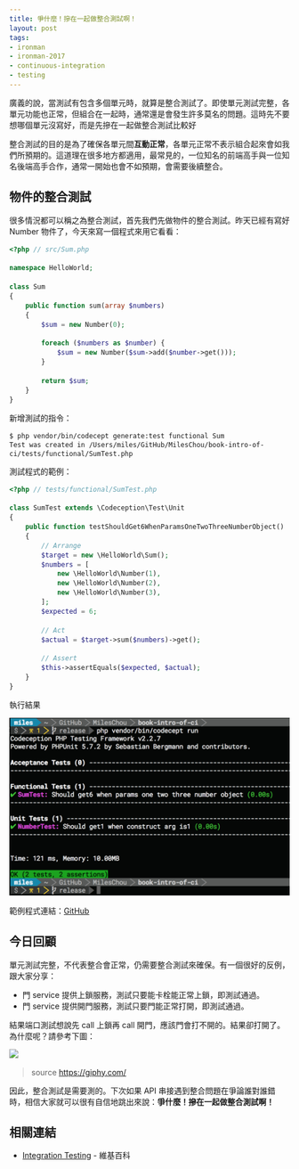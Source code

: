 ```yaml
---
title: 爭什麼！摻在一起做整合測試啊！
layout: post
tags:
- ironman
- ironman-2017
- continuous-integration
- testing
---
```


廣義的說，當測試有包含多個單元時，就算是整合測試了。即使單元測試完整，各單元功能也正常，但組合在一起時，通常還是會發生許多莫名的問題。這時先不要想哪個單元沒寫好，而是先摻在一起做整合測試比較好

整合測試的目的是為了確保各單元間**互動正常**，各單元正常不表示組合起來會如我們所預期的。這道理在很多地方都適用，最常見的，一位知名的前端高手與一位知名後端高手合作，通常一開始也會不如預期，會需要後續整合。

## 物件的整合測試

很多情況都可以稱之為整合測試，首先我們先做物件的整合測試。昨天已經有寫好 Number 物件了，今天來寫一個程式來用它看看：

```php
<?php // src/Sum.php

namespace HelloWorld;

class Sum
{
    public function sum(array $numbers)
    {
        $sum = new Number(0);

        foreach ($numbers as $number) {
            $sum = new Number($sum->add($number->get()));
        }

        return $sum;
    }
}
```

新增測試的指令：

```
$ php vendor/bin/codecept generate:test functional Sum
Test was created in /Users/miles/GitHub/MilesChou/book-intro-of-ci/tests/functional/SumTest.php
```

測試程式的範例：

```php
<?php // tests/functional/SumTest.php

class SumTest extends \Codeception\Test\Unit
{
    public function testShouldGet6WhenParamsOneTwoThreeNumberObject()
    {
        // Arrange
        $target = new \HelloWorld\Sum();
        $numbers = [
            new \HelloWorld\Number(1),
            new \HelloWorld\Number(2),
            new \HelloWorld\Number(3),
        ];
        $expected = 6;

        // Act
        $actual = $target->sum($numbers)->get();

        // Assert
        $this->assertEquals($expected, $actual);
    }
}
```

執行結果

![Class Run][]

範例程式連結：[GitHub](https://github.com/MilesChou/book-intro-of-ci/tree/47e7a0c51aea664e714f5c4b7c368f22e7644b8e)

## 今日回顧

單元測試完整，不代表整合會正常，仍需要整合測試來確保。有一個很好的反例，跟大家分享：

* 門 service 提供上鎖服務，測試只要能卡栓能正常上鎖，即測試通過。
* 門 service 提供開門服務，測試只要門能正常打開，即測試通過。

結果端口測試想說先 call 上鎖再 call 開門，應該門會打不開的。結果卻打開了。為什麼呢？請參考下圖：

![](https://media.giphy.com/media/l0MYSpvx4pnsoMNz2/giphy.gif)

> source https://giphy.com/

因此，整合測試是需要測的。下次如果 API 串接遇到整合問題在爭論誰對誰錯時，相信大家就可以很有自信地跳出來說：**爭什麼！摻在一起做整合測試啊！**

## 相關連結

* [Integration Testing][] - 維基百科

[Integration Testing]: https://en.wikipedia.org/wiki/Integration_testing
[Class Run]: images/day09-codeception-class-run.png
